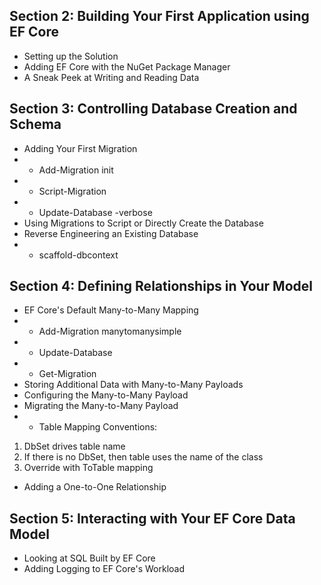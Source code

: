 ## Section 2: Building Your First Application using EF Core
* Setting up the Solution
* Adding EF Core with the NuGet Package Manager
* A Sneak Peek at Writing and Reading Data
## Section 3: Controlling Database Creation and Schema
* Adding Your First Migration
* *	Add-Migration init
* * Script-Migration
* * Update-Database -verbose
* Using Migrations to Script or Directly Create the Database
* Reverse Engineering an Existing Database
* * scaffold-dbcontext 
## Section 4: Defining Relationships in Your Model
* EF Core's Default Many-to-Many Mapping
* * Add-Migration manytomanysimple
* * Update-Database
* * Get-Migration
* Storing Additional Data with Many-to-Many Payloads
* Configuring the Many-to-Many Payload
* Migrating the Many-to-Many Payload
* * Table Mapping Conventions:
1. DbSet drives table name
2. If there is no DbSet, then table uses the name of the class
3. Override with ToTable mapping
* Adding a One-to-One Relationship
## Section 5: Interacting with Your EF Core Data Model
* Looking at SQL Built by EF Core
* Adding Logging to EF Core's Workload